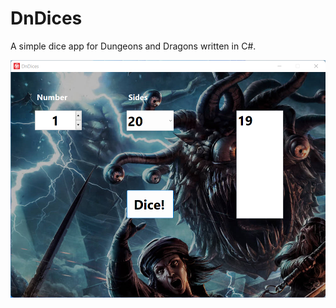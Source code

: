 # DnDices
A simple dice app for Dungeons and Dragons written in C#.


<img src="https://github.com/jay-rulez/DnDices/blob/main/dndices.png">
